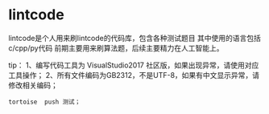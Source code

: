 # lintcode
 lintcode是个人用来刷lintcode的代码库，包含各种测试题目
 其中使用的语言包括c/cpp/py代码
 前期主要用来刷算法题，后续主要精力在人工智能上。

tip：
	1、编写代码工具为 VisualStudio2017 社区版，如果出现异常，请使用对应工具操作；
	2、所有文件编码为GB2312，不是UTF-8，如果有中文显示异常，请修改相关编码；

	tortoise  push 测试；
	
	